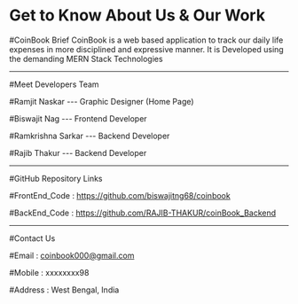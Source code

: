 ﻿# Get to Know About Us & Our Work
 
#CoinBook Brief
CoinBook is a web based application to track our daily life expenses in more disciplined and expressive manner. It is Developed using the demanding MERN Stack Technologies

-----------------------------------------------------------------------------------------------------------------------------------------------------------------

#Meet Developers Team

#Ramjit Naskar --- Graphic Designer (Home Page)

#Biswajit Nag --- Frontend Developer

#Ramkrishna Sarkar --- Backend Developer

#Rajib Thakur --- Backend Developer

-----------------------------------------------------------------------------------------------------------------------------------------------------------------

#GitHub Repository Links

#FrontEnd_Code : https://github.com/biswajitng68/coinbook

#BackEnd_Code : https://github.com/RAJIB-THAKUR/coinBook_Backend

---------------------------------------------------------------------------------------------------------------------------------------------------------------

#Contact Us

#Email : coinbook000@gmail.com

#Mobile : xxxxxxxx98

#Address : West Bengal, India

